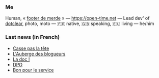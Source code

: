 ### Me

Human, « [footer de merde](https://open-time.net/post/2013/07/17/La-veritable-histoire-du-Footer-de-merde-) » — https://open-time.net — Lead dev' of [dotclear](https://git.dotclear.org/dev/dotclear), photo, moto — 🇫🇷 native, 🇬🇧 speaking, 🇪🇺 living — he/him

### Last news (in French)

<!-- BLOG-POST-LIST:START -->
- [Casse pas la tête](https://open-time.net/post/2022/06/25/Casse-pas-la-tete)
- [L&#39;Auberge des blogueurs](https://open-time.net/post/2022/06/24/L-Auberge-des-blogueurs)
- [La doc !](https://open-time.net/post/2022/06/23/La-doc-)
- [DPO](https://open-time.net/post/2022/06/22/DPO)
- [Bon pour le service](https://open-time.net/post/2022/06/21/Bon-pour-le-service)
<!-- BLOG-POST-LIST:END -->
